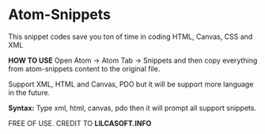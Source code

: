 # Atom-Snippets
This snippet codes save you ton of time in coding HTML, Canvas, CSS and XML

**HOW TO USE**
Open Atom -> Atom Tab -> Snippets and then copy everything from atom-snippets content to the original file.

Support XML, HTML and Canvas, PDO but it will be support more language in the future.

**Syntax:**
Type xml, html, canvas, pdo then it will prompt all support snippets.

FREE OF USE. CREDIT TO **LILCASOFT.INFO**

